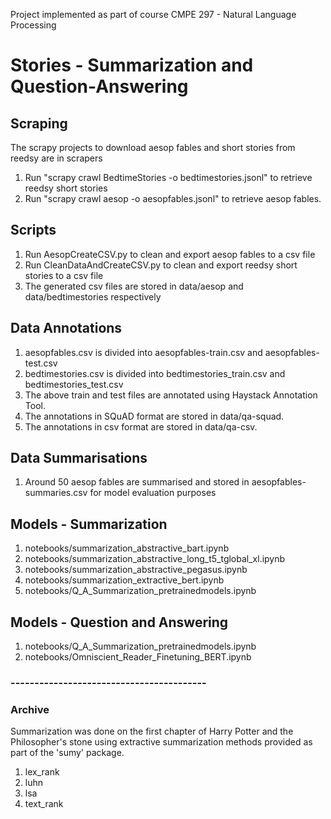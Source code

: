 Project implemented as part of course CMPE 297 - Natural Language Processing

# Stories - Summarization and Question-Answering

## Scraping
The scrapy projects to download aesop fables and short stories from reedsy are in scrapers  
1. Run "scrapy crawl BedtimeStories -o bedtimestories.jsonl" to retrieve reedsy short stories  
2. Run "scrapy crawl aesop -o aesopfables.jsonl" to retrieve aesop fables.  
  
## Scripts
1. Run AesopCreateCSV.py to clean and export aesop fables to a csv file  
2. Run CleanDataAndCreateCSV.py to clean and export reedsy short stories to a csv file  
3. The generated csv files are stored in data/aesop and data/bedtimestories respectively

## Data Annotations
1. aesopfables.csv is divided into aesopfables-train.csv and aesopfables-test.csv  
2. bedtimestories.csv is divided into bedtimestories_train.csv and bedtimestories_test.csv  
3. The above train and test files are annotated using Haystack Annotation Tool.  
4. The annotations in SQuAD format are stored in data/qa-squad.  
5. The annotations in csv format are stored in data/qa-csv.  

## Data Summarisations
1. Around 50 aesop fables are summarised and stored in aesopfables-summaries.csv for model evaluation purposes 

## Models - Summarization
1. notebooks/summarization_abstractive_bart.ipynb  
2. notebooks/summarization_abstractive_long_t5_tglobal_xl.ipynb  
3. notebooks/summarization_abstractive_pegasus.ipynb  
4. notebooks/summarization_extractive_bert.ipynb  
5. notebooks/Q_A_Summarization_pretrainedmodels.ipynb  

## Models - Question and Answering
1. notebooks/Q_A_Summarization_pretrainedmodels.ipynb  
2. notebooks/Omniscient_Reader_Finetuning_BERT.ipynb  

### ----------------------------------------- ###
### Archive ###
Summarization was done on the first chapter of Harry Potter and the Philosopher's stone using extractive summarization methods provided as part of the 'sumy' package.
1. lex_rank  
2. luhn  
3. lsa  
4. text_rank  

